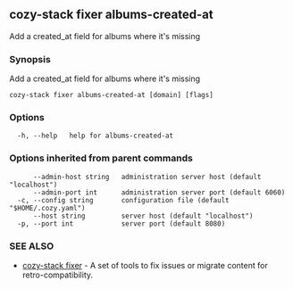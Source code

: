 ## cozy-stack fixer albums-created-at

Add a created_at field for albums where it's missing

### Synopsis

Add a created_at field for albums where it's missing

```
cozy-stack fixer albums-created-at [domain] [flags]
```

### Options

```
  -h, --help   help for albums-created-at
```

### Options inherited from parent commands

```
      --admin-host string   administration server host (default "localhost")
      --admin-port int      administration server port (default 6060)
  -c, --config string       configuration file (default "$HOME/.cozy.yaml")
      --host string         server host (default "localhost")
  -p, --port int            server port (default 8080)
```

### SEE ALSO

* [cozy-stack fixer](cozy-stack_fixer.md)	 - A set of tools to fix issues or migrate content for retro-compatibility.

